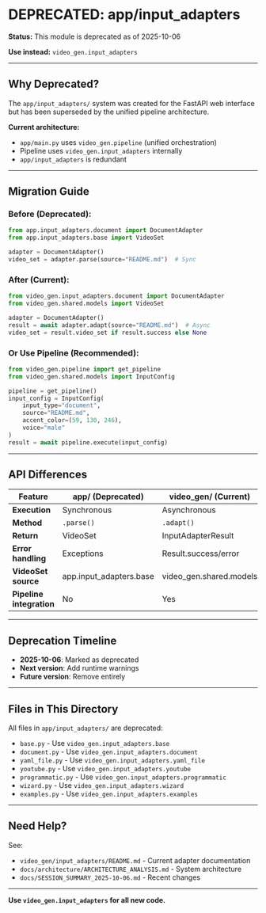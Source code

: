 # DEPRECATED: app/input_adapters

**Status:** This module is deprecated as of 2025-10-06

**Use instead:** `video_gen.input_adapters`

---

## Why Deprecated?

The `app/input_adapters/` system was created for the FastAPI web interface but has been superseded by the unified pipeline architecture.

**Current architecture:**
- `app/main.py` uses `video_gen.pipeline` (unified orchestration)
- Pipeline uses `video_gen.input_adapters` internally
- `app/input_adapters` is redundant

---

## Migration Guide

### Before (Deprecated):
```python
from app.input_adapters.document import DocumentAdapter
from app.input_adapters.base import VideoSet

adapter = DocumentAdapter()
video_set = adapter.parse(source="README.md")  # Sync
```

### After (Current):
```python
from video_gen.input_adapters.document import DocumentAdapter
from video_gen.shared.models import VideoSet

adapter = DocumentAdapter()
result = await adapter.adapt(source="README.md")  # Async
video_set = result.video_set if result.success else None
```

### Or Use Pipeline (Recommended):
```python
from video_gen.pipeline import get_pipeline
from video_gen.shared.models import InputConfig

pipeline = get_pipeline()
input_config = InputConfig(
    input_type="document",
    source="README.md",
    accent_color=(59, 130, 246),
    voice="male"
)
result = await pipeline.execute(input_config)
```

---

## API Differences

| Feature | app/ (Deprecated) | video_gen/ (Current) |
|---------|-------------------|---------------------|
| **Execution** | Synchronous | Asynchronous |
| **Method** | `.parse()` | `.adapt()` |
| **Return** | VideoSet | InputAdapterResult |
| **Error handling** | Exceptions | Result.success/error |
| **VideoSet source** | app.input_adapters.base | video_gen.shared.models |
| **Pipeline integration** | No | Yes |

---

## Deprecation Timeline

- **2025-10-06**: Marked as deprecated
- **Next version**: Add runtime warnings
- **Future version**: Remove entirely

---

## Files in This Directory

All files in `app/input_adapters/` are deprecated:

- `base.py` - Use `video_gen.input_adapters.base`
- `document.py` - Use `video_gen.input_adapters.document`
- `yaml_file.py` - Use `video_gen.input_adapters.yaml_file`
- `youtube.py` - Use `video_gen.input_adapters.youtube`
- `programmatic.py` - Use `video_gen.input_adapters.programmatic`
- `wizard.py` - Use `video_gen.input_adapters.wizard`
- `examples.py` - Use `video_gen.input_adapters.examples`

---

## Need Help?

See:
- `video_gen/input_adapters/README.md` - Current adapter documentation
- `docs/architecture/ARCHITECTURE_ANALYSIS.md` - System architecture
- `docs/SESSION_SUMMARY_2025-10-06.md` - Recent changes

---

**Use `video_gen.input_adapters` for all new code.**
